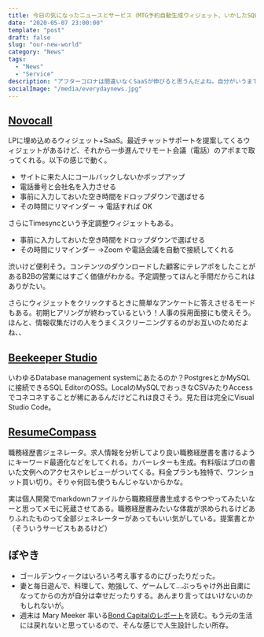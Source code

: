 ```yaml
---
title: 今日の気になったニュースとサービス（MTG予約自動生成ウィジェット、いかしたSQLエディタ、職務経歴書ジェネレーター）
date: "2020-05-07 23:00:00"
template: "post"
draft: false
slug: "our-new-world"
category: "News"
tags:
  - "News"
  - "Service"
description: "アフターコロナは間違いなくSaaSが伸びると思うんだよね。自分がいうまでもないんだろうけど、、イケてるSaaS系サービスをいくつかピック。"
socialImage: "/media/everydaynews.jpg"
---
```


## [Novocall](https://novocall.co/)

LPに埋め込めるウィジェット+SaaS。最近チャットサポートを提案してくるウィジェットがあるけど、それから一歩進んでリモート会議（電話）のアポまで取ってくれる。以下の感じで動く。

- サイトに来た人にコールバックしないかポップアップ
- 電話番号と会社名を入力させる
- 事前に入力しておいた空き時間をドロップダウンで選ばせる
- その時間にリマインダー → 電話すれば OK

さらにTimesyncという予定調整ウィジェットもある。

- 事前に入力しておいた空き時間をドロップダウンで選ばせる
- その時間にリマインダー →Zoom や電話会議を自動で接続してくれる

渋いけど便利そう。コンテンツのダウンロードした顧客にテレアポをしたことがあるB2Bの営業にはすごく価値がわかる。予定調整ってほんと手間だからこれはありがたい。

さらにウィジェットをクリックするときに簡単なアンケートに答えさせるモードもある。初期ヒアリングが終わっているという！人事の採用面接にも使えそう。ほんと、情報収集だけの人をうまくスクリーニングするのがお互いのためだよね、、

## [Beekeeper Studio](https://www.beekeeperstudio.io/?ref=producthunt)

いわゆるDatabase management systemにあたるのか？PostgresとかMySQLに接続できるSQL EditorのOSS。LocalのMySQLでおっきなCSVみたりAccessでコネコネすることが稀にあるんだけどこれは良さそう。見た目は完全にVisual Studio Code。

## [ResumeCompass](https://www.resumecompass.co/)

職務経歴書ジェネレータ。求人情報を分析してより良い職務経歴書を書けるようにキーワード最適化などをしてくれる。カバーレターも生成。有料版はプロの書いた文例へのアクセスやレビューがついてくる。料金プランも独特で、ワンショット買い切り。そりゃ何回も使うもんじゃないからかな。

実は個人開発でmarkdownファイルから職務経歴書生成するやつやってみたいなーと思ってメモに死蔵させてある。職務経歴書みたいな体裁が求められるけどありふれたものって全部ジェネレーターがあってもいい気がしている。提案書とか（そういうサービスもあるけど）

## ぼやき

- ゴールデンウィークはいろいろ考え事するのにぴったりだった。
- 妻と毎日遊んで、料理して、勉強して、ゲームして…ぶっちゃけ外出自粛になってからの方が自分は幸せだったりする。あんまり言ってはいけないのかもしれないが。
- 週末は Mary Meeker 率いる[Bond Capitalのレポート](https://www.bondcap.com/report/onw/)を読む。もう元の生活には戻れないと思っているので、そんな感じで人生設計したい所存。
